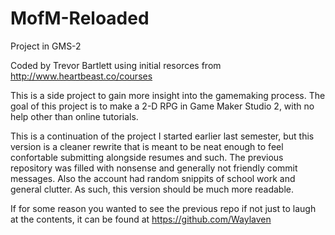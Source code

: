 # MofM-Reloaded
Project in GMS-2

Coded by Trevor Bartlett using initial resorces from http://www.heartbeast.co/courses

This is a side project to gain more insight into the gamemaking process. The goal of this project is to make a 2-D RPG
in Game Maker Studio 2, with no help other than online tutorials.

This is a continuation of the project I started earlier last semester, but this version is a cleaner rewrite that is meant to
be neat enough to feel confortable submitting alongside resumes and such. The previous repository was filled with nonsense
and generally not friendly commit messages. Also the account had random snippits of school work and general clutter.
As such, this version should be much more readable.

If for some reason you wanted to see the previous repo if not just to laugh at the contents, it can be found at https://github.com/Waylaven
